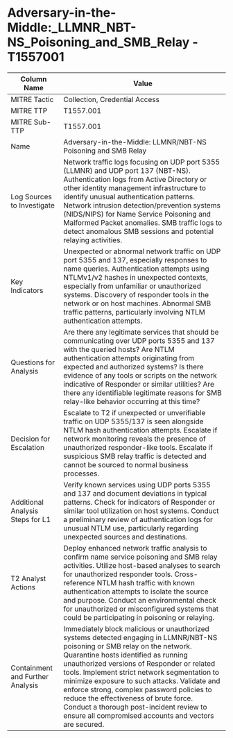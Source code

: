 # Adversary-in-the-Middle:_LLMNR_NBT-NS_Poisoning_and_SMB_Relay - T1557001

| Column Name | Value |
|-------------|-------|
| MITRE Tactic | Collection, Credential Access |
| MITRE TTP | T1557.001 |
| MITRE Sub-TTP | T1557.001 |
| Name | Adversary-in-the-Middle: LLMNR/NBT-NS Poisoning and SMB Relay |
| Log Sources to Investigate | Network traffic logs focusing on UDP port 5355 (LLMNR) and UDP port 137 (NBT-NS). Authentication logs from Active Directory or other identity management infrastructure to identify unusual authentication patterns. Network intrusion detection/prevention systems (NIDS/NIPS) for Name Service Poisoning and Malformed Packet anomalies. SMB traffic logs to detect anomalous SMB sessions and potential relaying activities. |
| Key Indicators | Unexpected or abnormal network traffic on UDP port 5355 and 137, especially responses to name queries. Authentication attempts using NTLMv1/v2 hashes in unexpected contexts, especially from unfamiliar or unauthorized systems. Discovery of responder tools in the network or on host machines. Abnormal SMB traffic patterns, particularly involving NTLM authentication attempts. |
| Questions for Analysis | Are there any legitimate services that should be communicating over UDP ports 5355 and 137 with the queried hosts? Are NTLM authentication attempts originating from expected and authorized systems? Is there evidence of any tools or scripts on the network indicative of Responder or similar utilities? Are there any identifiable legitimate reasons for SMB relay-like behavior occurring at this time? |
| Decision for Escalation | Escalate to T2 if unexpected or unverifiable traffic on UDP 5355/137 is seen alongside NTLM hash authentication attempts. Escalate if network monitoring reveals the presence of unauthorized responder-like tools. Escalate if suspicious SMB relay traffic is detected and cannot be sourced to normal business processes. |
| Additional Analysis Steps for L1 | Verify known services using UDP ports 5355 and 137 and document deviations in typical patterns. Check for indicators of Responder or similar tool utilization on host systems. Conduct a preliminary review of authentication logs for unusual NTLM use, particularly regarding unexpected sources and destinations. |
| T2 Analyst Actions | Deploy enhanced network traffic analysis to confirm name service poisoning and SMB relay activities. Utilize host-based analyses to search for unauthorized responder tools. Cross-reference NTLM hash traffic with known authentication attempts to isolate the source and purpose. Conduct an environmental check for unauthorized or misconfigured systems that could be participating in poisoning or relaying. |
| Containment and Further Analysis | Immediately block malicious or unauthorized systems detected engaging in LLMNR/NBT-NS poisoning or SMB relay on the network. Quarantine hosts identified as running unauthorized versions of Responder or related tools. Implement strict network segmentation to minimize exposure to such attacks. Validate and enforce strong, complex password policies to reduce the effectiveness of brute force. Conduct a thorough post-incident review to ensure all compromised accounts and vectors are secured. |
